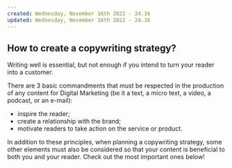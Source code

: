 ```yaml
---
created: Wednesday, November 16th 2022 - 24.16
updated: Wednesday, November 16th 2022 - 24.16
---
```

## How to create a copywriting strategy?

Writing well is essential, but not enough if you intend to turn your reader into a customer.

There are 3 basic commandments that must be respected in the production of any content for Digital Marketing (be it a text, a micro text, a video, a podcast, or an e-mail):

-   inspire the reader;
-   create a relationship with the brand;
-   motivate readers to take action on the service or product.

In addition to these principles, when planning a copywriting strategy, some other elements must also be considered so that your content is beneficial to both you and your reader. Check out the most important ones below!